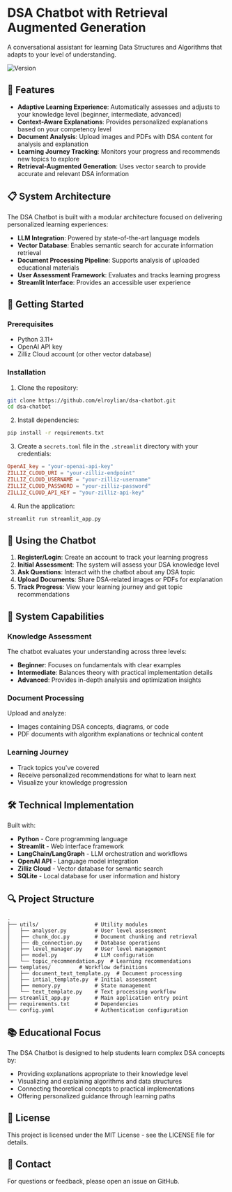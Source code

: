 # DSA Chatbot with Retrieval Augmented Generation

A conversational assistant for learning Data Structures and Algorithms that adapts to your level of understanding.

![Version](https://img.shields.io/badge/version-2.3.0-blue)

## 🌟 Features

- **Adaptive Learning Experience**: Automatically assesses and adjusts to your knowledge level (beginner, intermediate, advanced)
- **Context-Aware Explanations**: Provides personalized explanations based on your competency level
- **Document Analysis**: Upload images and PDFs with DSA content for analysis and explanation
- **Learning Journey Tracking**: Monitors your progress and recommends new topics to explore
- **Retrieval-Augmented Generation**: Uses vector search to provide accurate and relevant DSA information

## 📋 System Architecture

The DSA Chatbot is built with a modular architecture focused on delivering personalized learning experiences:

- **LLM Integration**: Powered by state-of-the-art language models
- **Vector Database**: Enables semantic search for accurate information retrieval
- **Document Processing Pipeline**: Supports analysis of uploaded educational materials
- **User Assessment Framework**: Evaluates and tracks learning progress
- **Streamlit Interface**: Provides an accessible user experience

## 🚀 Getting Started

### Prerequisites

- Python 3.11+
- OpenAI API key
- Zilliz Cloud account (or other vector database)

### Installation

1. Clone the repository:
```bash
git clone https://github.com/elroylian/dsa-chatbot.git
cd dsa-chatbot
```

2. Install dependencies:
```bash
pip install -r requirements.txt
```

3. Create a `secrets.toml` file in the `.streamlit` directory with your credentials:
```toml
OpenAI_key = "your-openai-api-key"
ZILLIZ_CLOUD_URI = "your-zilliz-endpoint"
ZILLIZ_CLOUD_USERNAME = "your-zilliz-username"
ZILLIZ_CLOUD_PASSWORD = "your-zilliz-password"
ZILLIZ_CLOUD_API_KEY = "your-zilliz-api-key"
```

4. Run the application:
```bash
streamlit run streamlit_app.py
```

## 🧠 Using the Chatbot

1. **Register/Login**: Create an account to track your learning progress
2. **Initial Assessment**: The system will assess your DSA knowledge level
3. **Ask Questions**: Interact with the chatbot about any DSA topic
4. **Upload Documents**: Share DSA-related images or PDFs for explanation
5. **Track Progress**: View your learning journey and get topic recommendations

## 🔧 System Capabilities

### Knowledge Assessment
The chatbot evaluates your understanding across three levels:
- **Beginner**: Focuses on fundamentals with clear examples
- **Intermediate**: Balances theory with practical implementation details
- **Advanced**: Provides in-depth analysis and optimization insights

### Document Processing
Upload and analyze:
- Images containing DSA concepts, diagrams, or code
- PDF documents with algorithm explanations or technical content

### Learning Journey
- Track topics you've covered
- Receive personalized recommendations for what to learn next
- Visualize your knowledge progression

## 🛠️ Technical Implementation

Built with:
- **Python** - Core programming language
- **Streamlit** - Web interface framework
- **LangChain/LangGraph** - LLM orchestration and workflows
- **OpenAI API** - Language model integration
- **Zilliz Cloud** - Vector database for semantic search
- **SQLite** - Local database for user information and history

## 🔍 Project Structure

```
.
├── utils/                  # Utility modules
│   ├── analyser.py         # User level assessment
│   ├── chunk_doc.py        # Document chunking and retrieval
│   ├── db_connection.py    # Database operations
│   ├── level_manager.py    # User level management
│   ├── model.py            # LLM configuration
│   └── topic_recommendation.py  # Learning recommendations
├── templates/         # Workflow definitions
│   ├── document_text_template.py  # Document processing
│   ├── intial_template.py  # Initial assessment
│   ├── memory.py           # State management
│   └── text_template.py    # Text processing workflow
├── streamlit_app.py        # Main application entry point
├── requirements.txt        # Dependencies
└── config.yaml             # Authentication configuration
```

## 📚 Educational Focus

The DSA Chatbot is designed to help students learn complex DSA concepts by:
- Providing explanations appropriate to their knowledge level
- Visualizing and explaining algorithms and data structures
- Connecting theoretical concepts to practical implementations
- Offering personalized guidance through learning paths

## 📝 License

This project is licensed under the MIT License - see the LICENSE file for details.

## 🤝 Contact

For questions or feedback, please open an issue on GitHub.